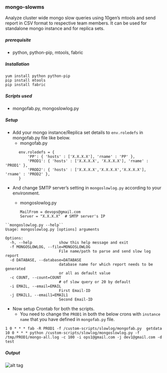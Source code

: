 ### mongo-slowms
Analyze cluster wide mongo slow queries using 10gen’s mtools and send report in CSV format to respective team members.
It can be used for standalone mongo instance and for replica sets.

##### prerequisite
- python, python-pip, mtools, fabric 

##### Installation 
```
yum install python python-pip
pip install mtools
pip install fabric
```

##### Scripts used 
- mongofab.py, mongoslowlog.py

##### Setup 
- Add your mongo instance/Replica set details to ``env.roledefs`` in mongofab.py file like below.
    - mongofab.py
```
      env.roledefs = {
          'PP': { 'hosts' : ['X.X.X.X'], 'rname' : 'PP' },
          'PROD1': { 'hosts' : ['X.X.X.X', 'X.X.X.X'], 'rname' : 'PROD1' },
          'PROD2': { 'hosts' : ['X.X.X.X','X.X.X.X','X.X.X.X'], 'rname' : 'PROD2' },
      }
```
- And change SMTP server’s setting in ``mongoslowlog.py`` according to your environment.
  - mongoslowlog.py

    ```
    MailFrom = devops@gmail.com
    Server = "X.X.X.X"  # SMTP server's IP
    ```
```
``mongoslowlog.py --help``
Usage: mongoslowlog.py [options] arguments

Options:
  -h, --help            show this help message and exit
  -f MONGOSLOWLOG, --file=MONGOSLOWLOG
                        File name/path to parse and send slow log report
  -d DATABASE, --database=DATABASE
                        database name for which report needs to be generated
                        or all as default value
  -c COUNT, --count=COUNT
                        # of slow query or 20 by default
  -i EMAIL, --email=EMAIL
                        First Email-ID
  -j EMAIL1, --email1=EMAIL1
                        Second Email-ID
```

- Now setup Crontab for both the scripts.
    - You need to change the ``PROD1`` in both the below crons with ``instance name`` that you have defined in ``mongofab.py`` file.

```
1 0 * * * fab -R PROD1 -f /custom-scripts/slowlog/mongofab.py  getdata
10 0 * * * python /custom-scripts/slowlog/mongoslowlog.py -f /tmp/PROD1/mongo-all.log -c 100 -i ops1@gmail.com -j dev1@gmail.com -d test
```

##### Output 
![alt tag](https://raw.githubusercontent.com/sauravyadav/mongo-slowms/master/output.PNG)

